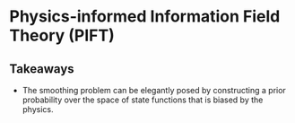 # Physics-informed Information Field Theory (PIFT)

## Takeaways

+ The smoothing problem can be elegantly posed by constructing a prior probability over the space of state functions that is biased by the physics.